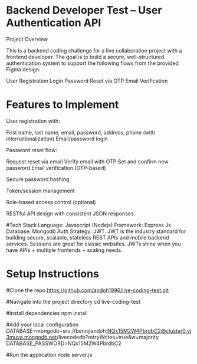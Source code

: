 # Backend Developer Test – User Authentication API

Project Overview

This is a backend coding challenge for a live collaboration project with a frontend developer. The goal is to build a secure, well-structured authentication system to support the following flows from the provided Figma design:

User Registration
Login
Password Reset via OTP
Email Verification

# Features to Implement

User registration with:

First name, last name, email, password, address, phone (with internationalization)
Email/password login

Password reset flow:

Request reset via email
Verify email with OTP
Set and confirm new password
Email verification (OTP-based)

Secure password hashing

Token/session management

Role-based access control (optional)

RESTful API design with consistent JSON responses.

#Tech Stack
Language: Javascript (Nodejs)
Framework: Express Js
Database: Mongodb
Auth Strategy: JWT. JWT is the industry standard for building secure, scalable, stateless REST APIs and mobile backend services. Sessions are great for classic websites. JWTs shine when you have APIs + multiple frontends + scaling needs.

# Setup Instructions
 #Clone the repo
 https://github.com/andoh1996/live-coding-test.git
 
 #Navigate into the project directory
  cd live-coding-test
  
  #Install dependencies
    npm install

  #Add your local configuration
   DATABASE=mongodb+srv://bennyandoh:NQx15M2W4PbrdbC2@cluster0.yj3muva.mongodb.net/livecodedb?retryWrites=true&w=majority
   DATABASE_PASSWORD=NQx15M2W4PbrdbC2

  #Run the application
    node server.js
 
 


